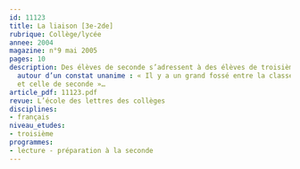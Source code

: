 ```yaml
---
id: 11123
title: La liaison [3e-2de]
rubrique: Collège/lycée
annee: 2004
magazine: n°9 mai 2005
pages: 10
description: Des élèves de seconde s’adressent à des élèves de troisième et témoignent
  autour d’un constat unanime : « Il y a un grand fossé entre la classe de troisième
  et celle de seconde »…
article_pdf: 11123.pdf
revue: L’école des lettres des collèges
disciplines:
- français
niveau_etudes:
- troisième
programmes:
- lecture - préparation à la seconde
---
```


